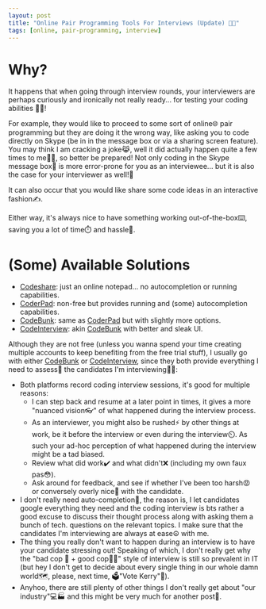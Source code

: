 ```yaml
---
layout: post
title: "Online Pair Programming Tools For Interviews (Update) 👩‍💻"
tags: [online, pair-programming, interview]
---
```


# Why?
It happens that when going through interview rounds, your interviewers are perhaps curiously and ironically not really ready... for testing your coding abilities 👩‍💻!

For example, they would like to proceed to some sort of online🌐 pair programming but they are doing it the wrong way, like asking you to code directly on Skype (be in in the message box or via a sharing screen feature). You may think I am cracking a joke😹, well it did actually happen quite a few times to me🤦‍♀️, so better be prepared! Not only coding in the Skype message box💬 is more error-prone for you as an interviewee... but it is also the case for your interviewer as well!🤕

It can also occur that you would like share some code ideas in an interactive fashion✍️.

Either way, it's always nice to have something working out-of-the-box⌨️, saving you a lot of time⏱️ and hassle🤕.

# (Some) Available Solutions

- [Codeshare](https://codeshare.io): just an online notepad... no autocompletion or running capabilities.
- [CoderPad](https://coderpad.io): non-free but provides running and (some) autocompletion capabilities.
- [CodeBunk](https://codebunk.com): same as [CoderPad](https://coderpad.io) but with slightly more options.
- [CodeInterview](https://codeinterview.io): akin [CodeBunk](https://codebunk.com) with better and sleak UI.

Although they are not free (unless you wanna spend your time creating multiple accounts to keep benefiting from the free trial stuff), I usually go with either [CodeBunk](https://codebunk.com) or [CodeInterview](https://codeinterview.io), since they both provide everything I need to assess🧪 the candidates I'm interviewing👩‍💻:
- Both platforms record coding interview sessions, it's good for multiple reasons:
  - I can step back and resume at a later point in times, it gives a more "nuanced vision👓" of what happened during the interview process. 
  - As an interviewer, you might also be rushed⚡ by other things at work, be it before the interview or even during the interview⏲️. As such your ad-hoc perception of what happened during the interview might be a tad biased. 
  - Review what did work✔️ and what didn't❌ (including my own faux pas😳).
  - Ask around for feedback, and see if whether I've been too harsh😡 or conversely overly nice🧸 with the candidate.
- I don't really need auto-completion🤏, the reason is, I let candidates google everything they need and the coding interview is bts rather a good excuse to discuss their thought process along with asking them a bunch of tech. questions on the relevant topics. I make sure that the candidates I'm interviewing are always at ease☮️ with me. 
- The thing you really don't want to happen during an interview is to have your candidate stressing out! Speaking of which, I don't really get why the "bad cop 👮 + good cop👮‍♀️" style of interview is still so prevalent in IT (but hey I don't get to decide about every single thing in our whole damn world🗺️, please, next time, 🗳️"Vote Kerry"👩). 
- Anyhoo, there are still plenty of other things I don't really get about "our industry"💻🏭 and this might be very much for another post📝.
